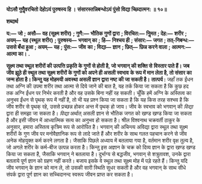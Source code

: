**योऽसौ गुणैॢवरचितो देहोऽयं पुरुषस्य हि ।** **संसारस्तन्निबन्धोऽयं पुंसो विद्या च्छिदात्मन: ॥ १०॥** 

**शब्दार्थ** 

**य:—** **जो** **; असौ—** **वह (सूक्ष्म शरीर)** **; गुणै:—** **भौतिक गुणों द्वारा** **; विरचित:—** **निॢमत** **; देह:—** **शरीर** **; अयम्—** **यह (स्थूल** **शरीर)** **; पुरुषस्य—** **भगवान् का** **; हि—** **निश्चय ही** **; संसार:—** **जगत** **; तत्-निबन्ध:—** **उससे बँधा हुआ** **; अयम्—** **यह** **; पुंस:—** **जीव** **का** **; विद्या—** **ज्ञान** **; छित्—** **छिन्न करने वाला** **; आत्मन:—** **आत्मा का।** **.** 

**सूक्ष्म तथा स्थूल शरीरों की उत्पत्ति प्रकृति के गुणों से होती है, जो भगवान् की शक्ति से** **विस्तार पाते हैं। जब जीव झूठे ही स्थूल तथा सूक्ष्म शरीरों के गुणों को अपने ही असली स्वभाव** **के रूप में मान लेता है, तो संसार का जन्म होता है। किन्तु यह मोहमयी अवस्था असली ज्ञान** **द्वारा नष्ट की जा सकती है।** **तात्पर्य :** जहाँ तक ईंधन तथा अग्नि की उपमा शरीर तथा आत्मा से दिये जाने की बात है, यह तर्क किया जा सकता है कि कुछ हद तक अग्नि ईंधन पर निर्भर करती है और वह उसके बिना नहीं रह सकती। चूँकि हमें अग्नि के अस्तित्व का अनुभव ईंधन से पृथक् रूप में नहीं है, तो भी यह प्रश्न किया जा सकता है कि यह किस तरह सश्भव है कि जीव शरीर से पृथक् रहे, उससे प्रच्छन्न होकर अन्त में पृथक् हो जाय। जीव के स्वभाव को भगवान् की *विद्या* द्वारा ही समझा जा सकता है। *विद्या*  अर्थात् असली ज्ञान से भौतिक जगत को खण्ड खण्ड किया जा सकता है और इसी जीवन में आध्यात्मिक सत्य का अनुभव हो सकता है। श्रील विश्वनाथ चक्रवर्ती ठाकुर के अनुसार, हमारा अस्तित्व कृत्रिम रूप से आरोपित है। भगवान् की अचिन्त्य अविद्या द्वारा स्थूल तथा सूक्ष्म शरीरों के गुण जीव पर मनोवैज्ञानिक रूप से लादे जाते हैं और शरीर के साथ गलत पहचान करने से जीव अनेक मोहयुक्त कर्म करने लगता है। जैसाकि पिछले अध्याय में बतलाया गया है, वर्तमान शरीर वृक्ष तुल्य है, जो अगले शरीर के कर्म-बीज उत्पन्न करता है। किन्तु इस अज्ञान के चक्र को दिव्य ज्ञान के द्वारा खण्ड खण्ड किया जा सकता है, जैसाकि भगवान् ने बतलाया है। दुर्भाग्य से बद्धजीव, भगवान् से शत्रुतावश, उनके द्वारा बतलाये पूर्ण ज्ञान को ग्रहण नहीं करते। बजाय इसके वे स्थूल तथा सूक्ष्म मोह में पड़े रहते हैं। किन्तु यदि जीव भगवान् के ज्ञान को मान ले, तो उसकी सारी स्थिति सुधर सकती है और वह भगवान् के साथ सीधे संपर्क द्वारा पूर्ण ज्ञान का सच्चिदानन्द स्वरूप जीवन प्राप्त कर सकता है।  